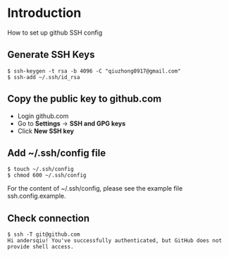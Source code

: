 # Introduction
How to set up github SSH config

## Generate SSH Keys
```
$ ssh-keygen -t rsa -b 4096 -C "qiuzhong0917@gmail.com"
$ ssh-add ~/.ssh/id_rsa
```

## Copy the public key to github.com
* Login github.com
* Go to **Settings** -> **SSH and GPG keys**
* Click **New SSH key**

## Add ~/.ssh/config file
```
$ touch ~/.ssh/config
$ chmod 600 ~/.ssh/config
```

For the content of ~/.ssh/config, please see the example file ssh.config.example.

## Check connection
```
$ ssh -T git@github.com
Hi andersqiu! You've successfully authenticated, but GitHub does not provide shell access.
```

